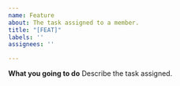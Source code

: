```yaml
---
name: Feature
about: The task assigned to a member.
title: "[FEAT]"
labels: ''
assignees: ''

---
```


**What you going to do**
Describe the task assigned.
